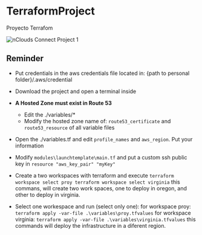 # TerraformProject
Proyecto Terrafom

![nClouds Connect Project 1](https://github.com/DavidJGG/TerraformProject/assets/60149403/34a9c366-b1a9-4cfb-b682-b42db6debeb9)

## Reminder

- Put credentials in the aws credentials file located in: 
	{path to personal folder}/.aws/credential
- Download the project and open a terminal inside
- **A Hosted Zone must exist in Route 53**
	- Edit the ./variables/*
	- Modify the hosted zone name of: `route53_certificate` and  `route53_resource` of all variable files
- Open the ./variables.tf and edit `profile_names` and `aws_region`. Put your information
- Modify `modules\launchtemplate\main.tf` and put a custom ssh public key in `resource "aws_key_pair" "myKey"`
- Create a two workspaces with terraform and execute
	  ```terraform workspace select proy
	  terraform workspace select virginia```
	this commans, will create two work spaces, one to deploy in oregon, and other to deploy in virginia.
	
- Select one workespace and run (select only one):
	for workspace proy: 
	    ```terraform apply -var-file .\variables\proy.tfvalues```
	for workspace virginia:
	    ```terraform apply -var-file .\variables\virginia.tfvalues```
	this commands will deploy the infrastructure in a diferent region.



